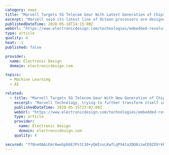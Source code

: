 ```yaml
---
category: news
title: "Marvell Targets 5G Telecom Gear With Latest Generation of Chips"
excerpt: "Marvell said its latest line of Octeon processors are designed for the latency and throughput demands of 5G networks. They slash cost and power consumption compared to FPGAs that telecom equipment makers have been using to test out 5G networks."
publishedDateTime: 2020-05-18T14:15:00Z
webUrl: "https://www.electronicdesign.com/technologies/embedded-revolution/article/21129346/marvell-targets-5g-telecom-gear-with-latest-generation-of-chips"
type: article
quality: 4
heat: -1
published: false

provider:
  name: Electronic Design
  domain: electronicdesign.com

topics:
  - Machine Learning
  - AI

related:
  - title: "Marvell Targets 5G Telecom Gear With New Generation of Chips"
    excerpt: "Marvell Technology, trying to further transform itself into one of the world's largest vendors of network infrastructure chips, rolled out its latest line of Octeon networking chips to meet the throughput and latency demands of 5G telecom equipment."
    publishedDateTime: 2020-05-15T23:02:00Z
    webUrl: "https://www.electronicdesign.com/technologies/embedded-revolution/article/21129346/marvell-targets-5g-telecom-gear-with-new-generation-of-chips"
    type: article
    provider:
      name: Electronic Design
      domain: electronicdesign.com
    quality: 4

secured: "77QneOAAiEmrAweGpb6EJPstC30+yQmIsvLKwfLqPX4ta2DOAizwCE0ZOVrkhIJjz4hIbemmrrR4Oqpprm9mJW0GJd5j8V0U2PMpB+I0DWxSC5O8VSIYv9a/p+F6KnDsXyv5xxr++eSlxNxZi0hAh32KBj3bbkmMF8i+7aqRbbummjxzyDyAonPMvJHDXvb7beLvfFWFRDE2xkF6CFzjtoHnVQF3kKD/4+J+gvrkyz2QfERY3axP6DmG1RNwRnVtGjY07fKOOB81FX9+mQe0rLzvu06zaetRtvUOR9wor3wbE4Vdf+HxBcG3UyQsKCxkvZwP/aOWjwr4dOd/RAYsxs6MULB83OxRno5Qlm6wcbaZpMbzVnuDNtOObg7SsxbRV/e1jisHAEDRDfP2LLcQMpzyM9IE5zHRj0sbqHaaHSIoaGV52cTbaBsJQk8nXBvuiY3KErwQlChmYQ7phj4wDYlFjAZVHtz2es21/CB0A+k=;+xx65u5XCftdtQVwZ+baYQ=="
---
```


